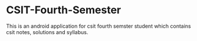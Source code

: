 # CSIT-Fourth-Semester
This is an android application for csit fourth semster student which contains csit notes, solutions and syllabus.

